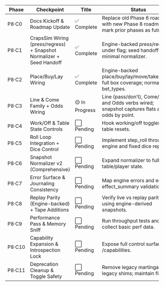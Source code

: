 | Phase | Checkpoint | Title | Status | Summary |
|-------|-------------|-------|---------|----------|
| P8·C0 | Docs Kickoff & Roadmap Update | ✅ Complete | Replace old Phase 6 roadmap with new Phase 8 roadmap and mark prior phases as future. |
| P8·C1 | CrapsSim Wiring (press/regress) + Snapshot Normalizer + Seed Handoff | ✅ Complete | Engine-backed press/regress under flag; seed handoff; minimal normalizer. |
| P8·C2 | Place/Buy/Lay Wiring | ✅ Complete | Engine-backed place/buy/lay/move/take_down; full box coverage; normalized bet_types. |
| P8·C3 | Line & Come Family + Odds Wiring | 🟡 In Progress | Line (pass/don’t), Come/DC, and Odds verbs wired; snapshot captures flats and odds by point. |
| P8·C4 | Work/Off & Table State Controls | ⬜ Pending | Hook working/off toggles and table resets. |
| P8·C5 | Roll Loop Integration + Dice Control | ⬜ Pending | Implement step_roll through engine and fixed dice replay. |
| P8·C6 | Snapshot Normalizer v2 (Comprehensive) | ⬜ Pending | Expand normalizer to full table/player state. |
| P8·C7 | Error Surface & Journaling Consistency | ⬜ Pending | Map engine errors and enforce effect_summary validation. |
| P8·C8 | Replay Parity (Engine-backed) + Tape Additions | ⬜ Pending | Verify live vs replay parity using engine-derived snapshots. |
| P8·C9 | Performance Pass & Memory Sniff | ⬜ Pending | Run throughput tests and collect basic perf data. |
| P8·C10 | Capability Expansion & Introspection Lock | ⬜ Pending | Expose full control surface via /capabilities. |
| P8·C11 | Deprecation Cleanup & Toggle Safety | ⬜ Pending | Remove legacy martingale and legacy shims; maintain flags. |
